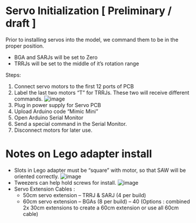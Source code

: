 # Servo Initialization  [ Preliminary / draft  ]

Prior to installing servos into the model, we command them to be in the proper position. 
 *  BGA and SARJs will be set to Zero
  * TRRJs will be set to the middle of it’s rotation range

Steps:

  1.  Connect servo motors to the first 12 ports of PCB
  2.  Label the last two motors “T” for TRRJs.  These two will receive different commands.        ![image](https://github.com/ISS-Mimic/Mimic/assets/58833710/3fca182c-949a-4941-b85a-b19a0a94602a)
  3.  Plug in power supply for Servo PCB
  4.  Upload Arduino code “Mimic Mini”
  5.  Open Arduino Serial Monitor
  6.  Send a special command in the Serial Monitor.
  7.  Disconnect motors for later use.  

# Notes on Lego adapter install
 * Slots in Lego adapter must be “square” with motor, so that SAW will be oriented correctly.  ![image](https://github.com/ISS-Mimic/Mimic/assets/58833710/d1a42a0e-58b4-4c59-9b65-2cc4723c542b)
 * Tweezers can help hold screws for install.  ![image](https://github.com/ISS-Mimic/Mimic/assets/58833710/5e803946-51d8-40e6-b2eb-db48e333c7b6)
 * Servo Extension Cables :
     *   50cm servo extension – TRRJ & SARJ (4 per build)
     *   60cm servo extension – BGAs  (8 per build) – 40 (Options : combined 2x 30cm extensions to create a 60cm extension or use all 60cm cable) 







